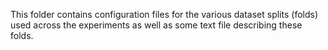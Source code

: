 This folder contains configuration files for the various dataset splits (folds) used across the
experiments as well as some text file describing these folds.
